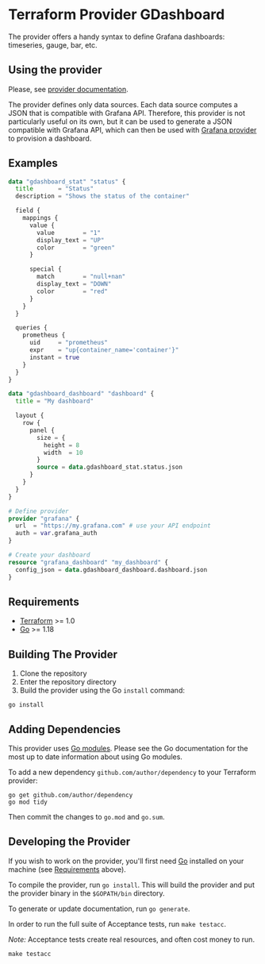 # Terraform Provider GDashboard

The provider offers a handy syntax to define Grafana dashboards: timeseries, gauge, bar, etc.

## Using the provider

Please, see [provider documentation](https://registry.terraform.io/providers/iRevive/gdashboard/latest/docs).

The provider defines only data sources. Each data source computes a JSON that is compatible with Grafana API.
Therefore, this provider is not particularly useful on its own, but it can be
used to generate a JSON compatible with Grafana API, which can then be used
with [Grafana provider](https://registry.terraform.io/providers/grafana/grafana/latest/docs) to provision a dashboard.

## Examples

```terraform
data "gdashboard_stat" "status" {
  title       = "Status"
  description = "Shows the status of the container"

  field {
    mappings {
      value {
        value        = "1"
        display_text = "UP"
        color        = "green"
      }

      special {
        match        = "null+nan"
        display_text = "DOWN"
        color        = "red"
      }
    }
  }

  queries {
    prometheus {
      uid     = "prometheus"
      expr    = "up{container_name='container'}"
      instant = true
    }
  }
}

data "gdashboard_dashboard" "dashboard" {
  title = "My dashboard"

  layout {
    row {
      panel {
        size = {
          height = 8
          width  = 10
        }
        source = data.gdashboard_stat.status.json
      }
    }
  }
}

# Define provider
provider "grafana" {
  url  = "https://my.grafana.com" # use your API endpoint
  auth = var.grafana_auth
}

# Create your dashboard
resource "grafana_dashboard" "my_dashboard" {
  config_json = data.gdashboard_dashboard.dashboard.json
}
```

## Requirements

- [Terraform](https://www.terraform.io/downloads.html) >= 1.0
- [Go](https://golang.org/doc/install) >= 1.18

## Building The Provider

1. Clone the repository
1. Enter the repository directory
1. Build the provider using the Go `install` command:

```shell
go install
```

## Adding Dependencies

This provider uses [Go modules](https://github.com/golang/go/wiki/Modules).
Please see the Go documentation for the most up to date information about using Go modules.

To add a new dependency `github.com/author/dependency` to your Terraform provider:

```shell
go get github.com/author/dependency
go mod tidy
```

Then commit the changes to `go.mod` and `go.sum`.

## Developing the Provider

If you wish to work on the provider, you'll first need [Go](http://www.golang.org) installed on your machine (see [Requirements](#requirements) above).

To compile the provider, run `go install`. This will build the provider and put the provider binary in the `$GOPATH/bin` directory.

To generate or update documentation, run `go generate`.

In order to run the full suite of Acceptance tests, run `make testacc`.

*Note:* Acceptance tests create real resources, and often cost money to run.

```shell
make testacc
```
